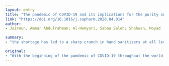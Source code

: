 ```yaml
---
layout: entry
title: "The pandemic of COVID-19 and its implications for the purity and authenticity of alcohol-based hand sanitizers: The health risks associated with falsified sanitizers and recommendations for regulatory and public health bodies"
link: "https://doi.org/10.1016/j.sapharm.2020.04.014"
author:
- Jairoun, Ammar Abdulrahman; Al-Hemyari, Sabaa Saleh; Shahwan, Moyad

summary:
- "the shortage has led to a sharp crunch in hand sanitizers at all levels. The shortage has lead to an increase in the prevalence of falsified alcohol-based products. Regulatory and public health bodies should take an active role in ensuring the safety and quality of antimicrobial products such as alcohol. These findings indicate that regulators should take a role in protecting the safety of anti-microbs products at every stage of the product's lifecycle, including distribution, manufacture and import. This is the beginning of the pandemic of COVID-19 in the global demand and consumption."

original:
- "With the beginning of the pandemic of COVID-19 throughout the world, the demand and consumption of hand sanitizers has increased, which had led to a sharp crunch in these products at all levels. This shortage has led to an increase in the prevalence of falsified alcohol-based hand sanitizers, including the illegal addition of methanol to hand sanitizers and the production of hand sanitizers with an alcohol concentration of less than 60%. These findings indicate that regulatory and public health bodies should take an active role in ensuring the safety and quality of antimicrobial products such as alcohol-based hand sanitizers at every stage of the products' lifecycle, including distribution, manufacture and import."
---
```



